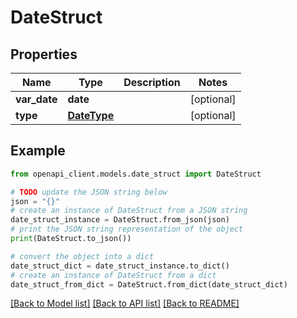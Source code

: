 # DateStruct


## Properties

Name | Type | Description | Notes
------------ | ------------- | ------------- | -------------
**var_date** | **date** |  | [optional] 
**type** | [**DateType**](DateType.md) |  | [optional] 

## Example

```python
from openapi_client.models.date_struct import DateStruct

# TODO update the JSON string below
json = "{}"
# create an instance of DateStruct from a JSON string
date_struct_instance = DateStruct.from_json(json)
# print the JSON string representation of the object
print(DateStruct.to_json())

# convert the object into a dict
date_struct_dict = date_struct_instance.to_dict()
# create an instance of DateStruct from a dict
date_struct_from_dict = DateStruct.from_dict(date_struct_dict)
```
[[Back to Model list]](../README.md#documentation-for-models) [[Back to API list]](../README.md#documentation-for-api-endpoints) [[Back to README]](../README.md)



